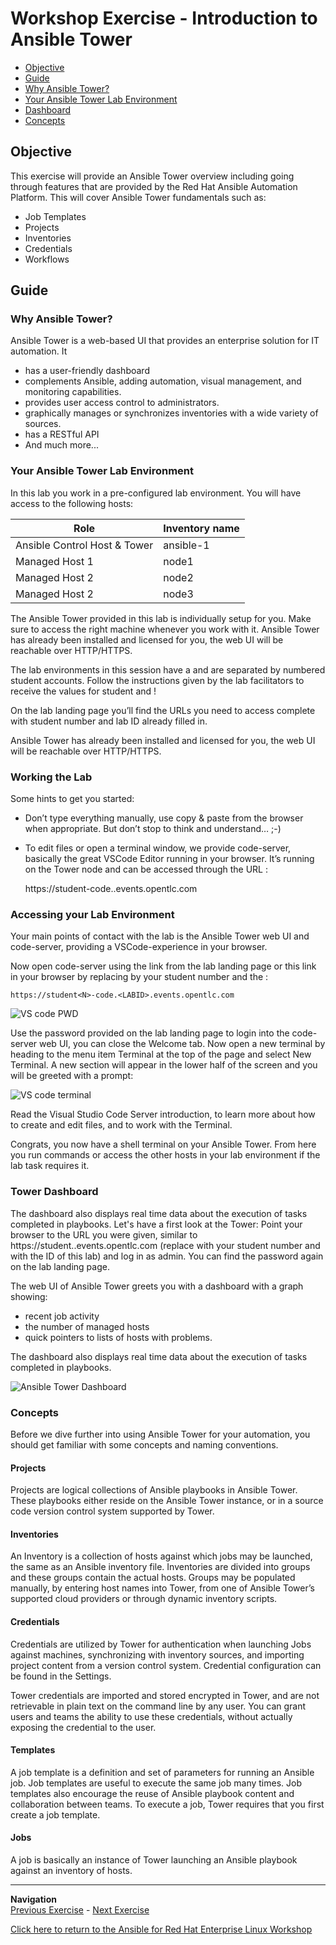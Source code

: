 # Workshop Exercise - Introduction to Ansible Tower


* [Objective](#objective)
* [Guide](#guide)
* [Why Ansible Tower?](#why-ansible-tower)
* [Your Ansible Tower Lab Environment](#your-ansible-tower-lab-environment)
* [Dashboard](#dashboard)
* [Concepts](#concepts)

## Objective

This exercise will provide an Ansible Tower overview including going through features that are provided by the Red Hat Ansible Automation Platform.  This will cover Ansible Tower fundamentals such as:

* Job Templates
* Projects
* Inventories
* Credentials
* Workflows

## Guide

### Why Ansible Tower?

Ansible Tower is a web-based UI that provides an enterprise solution for IT automation. It

* has a user-friendly dashboard
* complements Ansible, adding automation, visual management, and monitoring capabilities.
* provides user access control to administrators.
* graphically manages or synchronizes inventories with a wide variety of sources.
* has a RESTful API
* And much more...

### Your Ansible Tower Lab Environment

In this lab you work in a pre-configured lab environment. You will have access to the following hosts:

| Role                         | Inventory name |
| -----------------------------| ---------------|
| Ansible Control Host & Tower | ansible-1      |
| Managed Host 1               | node1          |
| Managed Host 2               | node2          |
| Managed Host 2               | node3          |

The Ansible Tower provided in this lab is individually setup for you. Make sure to access the right machine whenever you work with it. Ansible Tower has already been installed and licensed for you, the web UI will be reachable over HTTP/HTTPS.

The lab environments in this session have a <LABID> and are separated by numbered student<N> accounts. Follow the instructions given by the lab facilitators to receive the values for student<N> and <LABID>!

On the lab landing page you’ll find the URLs you need to access complete with student number and lab ID already filled in.

Ansible Tower has already been installed and licensed for you, the web UI will be reachable over HTTP/HTTPS.

###  Working the Lab
Some hints to get you started:

* Don’t type everything manually, use copy & paste from the browser when appropriate. But don’t stop to think and understand… ;-)

* To edit files or open a terminal window, we provide code-server, basically the great VSCode Editor running in your browser. It’s running on the Tower node and can be accessed through the URL :
   
    https://student<N>-code.<LABID>.events.opentlc.com

### Accessing your Lab Environment

Your main points of contact with the lab is the Ansible Tower web UI and code-server, providing a VSCode-experience in your browser.

Now open code-server using the link from the lab landing page or this link in your browser by replacing <N> by your student number and the <LABID>:
  
    https://student<N>-code.<LABID>.events.opentlc.com

![VS code PWD](images/vscode-pwd.png)

Use the password provided on the lab landing page to login into the code-server web UI, you can close the Welcome tab. Now open a new terminal by heading to the menu item Terminal at the top of the page and select New Terminal. A new section will appear in the lower half of the screen and you will be greeted with a prompt:

![VS code terminal](images/vscode-terminal.png)


Read the Visual Studio Code Server introduction, to learn more about how to create and edit files, and to work with the Terminal.

Congrats, you now have a shell terminal on your Ansible Tower. From here you run commands or access the other hosts in your lab environment if the lab task requires it.


### Tower Dashboard

The dashboard also displays real time data about the execution of tasks completed in playbooks.
Let's have a first look at the Tower: Point your browser to the URL you were given, similar to https://student<N>.<LABID>.events.opentlc.com (replace <N> with your student number and <LABID> with the ID of this lab) and log in as admin. You can find the password again on the lab landing page.


The web UI of Ansible Tower greets you with a dashboard with a graph showing:

* recent job activity
* the number of managed hosts
* quick pointers to lists of hosts with problems.

The dashboard also displays real time data about the execution of tasks completed in playbooks.

![Ansible Tower Dashboard](images/dashboard.png)

### Concepts

Before we dive further into using Ansible Tower for your automation, you should get familiar with some concepts and naming conventions.

#### Projects

Projects are logical collections of Ansible playbooks in Ansible Tower. These playbooks either reside on the Ansible Tower instance, or in a source code version control system supported by Tower.

#### Inventories

An Inventory is a collection of hosts against which jobs may be launched, the same as an Ansible inventory file. Inventories are divided into groups and these groups contain the actual hosts. Groups may be populated manually, by entering host names into Tower, from one of Ansible Tower’s supported cloud providers or through dynamic inventory scripts.

#### Credentials

Credentials are utilized by Tower for authentication when launching Jobs against machines, synchronizing with inventory sources, and importing project content from a version control system. Credential configuration can be found in the Settings.

Tower credentials are imported and stored encrypted in Tower, and are not retrievable in plain text on the command line by any user. You can grant users and teams the ability to use these credentials, without actually exposing the credential to the user.

#### Templates

A job template is a definition and set of parameters for running an Ansible job. Job templates are useful to execute the same job many times. Job templates also encourage the reuse of Ansible playbook content and collaboration between teams. To execute a job, Tower requires that you first create a job template.

#### Jobs

A job is basically an instance of Tower launching an Ansible playbook against an inventory of hosts.

---
**Navigation**
<br>
[Previous Exercise](../1.7-role) - [Next Exercise](../2.2-cred)

[Click here to return to the Ansible for Red Hat Enterprise Linux Workshop](../README.md#section-2---ansible-tower-exercises)
